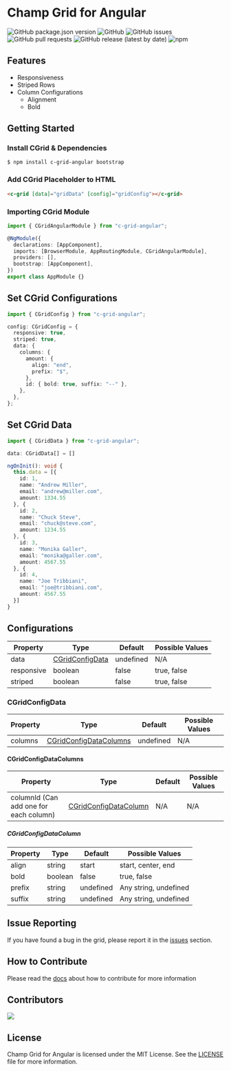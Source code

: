# Champ Grid for Angular

![GitHub package.json version](https://img.shields.io/github/package-json/v/ChampITSolutions/c-grid-angular)
![GitHub](https://img.shields.io/github/license/ChampITSolutions/c-grid-angular)
![GitHub issues](https://img.shields.io/github/issues/ChampITSolutions/c-grid-angular)
![GitHub pull requests](https://img.shields.io/github/issues-pr/ChampITSolutions/c-grid-angular)
![GitHub release (latest by date)](https://img.shields.io/github/v/release/ChampITSolutions/c-grid-angular)
![npm](https://img.shields.io/npm/v/c-grid-angular)

## Features

- Responsiveness
- Striped Rows
- Column Configurations
  - Alignment
  - Bold

## Getting Started

### Install CGrid & Dependencies

```console
$ npm install c-grid-angular bootstrap
```

### Add CGrid Placeholder to HTML

```html
<c-grid [data]="gridData" [config]="gridConfig"></c-grid>
```

### Importing CGrid Module

```ts
import { CGridAngularModule } from "c-grid-angular";

@NgModule({
  declarations: [AppComponent],
  imports: [BrowserModule, AppRoutingModule, CGridAngularModule],
  providers: [],
  bootstrap: [AppComponent],
})
export class AppModule {}
```

## Set CGrid Configurations

```ts
import { CGridConfig } from "c-grid-angular";
```

```ts
config: CGridConfig = {
  responsive: true,
  striped: true,
  data: {
    columns: {
      amount: {
        align: "end",
        prefix: "$",
      },
      id: { bold: true, suffix: "--" },
    },
  },
};
```

## Set CGrid Data

```ts
import { CGridData } from "c-grid-angular";
```

```ts
data: CGridData[] = []

ngOnInit(): void {
  this.data = [{
    id: 1,
    name: "Andrew Miller",
    email: "andrew@miller.com",
    amount: 1334.55
  }, {
    id: 2,
    name: "Chuck Steve",
    email: "chuck@steve.com",
    amount: 1234.55
  }, {
    id: 3,
    name: "Monika Galler",
    email: "monika@galler.com",
    amount: 4567.55
  }, {
    id: 4,
    name: "Joe Tribbiani",
    email: "joe@tribbiani.com",
    amount: 4567.55
  }]
}
```

## Configurations

| Property   | Type                                | Default   | Possible Values |
| ---------- | ----------------------------------- | --------- | --------------- |
| data       | [CGridConfigData](#CGridConfigData) | undefined | N/A             |
| responsive | boolean                             | false     | true, false     |
| striped    | boolean                             | false     | true, false     |

### CGridConfigData

| Property | Type                                              | Default   | Possible Values |
| -------- | ------------------------------------------------- | --------- | --------------- |
| columns  | [CGridConfigDataColumns](#CGridConfigDataColumns) | undefined | N/A             |

#### CGridConfigDataColumns

| Property                               | Type                                            | Default | Possible Values |
| -------------------------------------- | ----------------------------------------------- | ------- | --------------- |
| columnId (Can add one for each column) | [CGridConfigDataColumn](#CGridConfigDataColumn) | N/A     | N/A             |

##### CGridConfigDataColumn

| Property | Type    | Default   | Possible Values       |
| -------- | ------- | --------- | --------------------- |
| align    | string  | start     | start, center, end    |
| bold     | boolean | false     | true, false           |
| prefix   | string  | undefined | Any string, undefined |
| suffix   | string  | undefined | Any string, undefined |

## Issue Reporting

If you have found a bug in the grid, please report it in the [issues](https://github.com/ChampITSolutions/c-grid-angular/issues) section.

## How to Contribute

Please read the [docs](docs/CONTRIBUTING.md) about how to contribute for more information

## Contributors

<a href="https://github.com/ChampITSolutions/c-grid-angular">
  <img src="https://contrib.rocks/image?repo=ChampITSolutions/c-grid-angular"/>
</a>

## License

Champ Grid for Angular is licensed under the MIT License. See the [LICENSE](LICENSE) file for more information.
